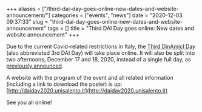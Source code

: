 +++
aliases = ["/third-dai-day-goes-online-new-dates-and-website-announcement/"]
categories = ["events", "news"]
date = "2020-12-03 09:37:33"
slug = "third-dai-day-goes-online-new-dates-and-website-announcement"
tags = []
title = "Third DAI Day goes online: New dates and website announcement"
+++

Due to the current Covid-related restrictions in Italy, the [Third
DinAmicI Day](http://daiday2020.unisalento.it/) (also abbreviated 3rd
DAI Day) will take place online. It will also be split into two
afternoons, December 17 and 18, 2020, instead of a single full day, as
[previously
announced](https://www.dinamici.org/third-dai-day-save-the-date/).

A website with the program of the event and all related information
(including a link to download the poster) is up:
[http://daiday2020.unisalento.it](http://daiday2020.unisalento.it)

See you all online!
